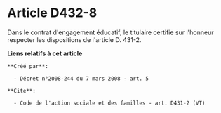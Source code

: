 # Article D432-8

Dans le contrat d'engagement éducatif, le titulaire certifie sur l'honneur respecter les dispositions de l'article D. 431-2.

**Liens relatifs à cet article**

	**Créé par**:

	  - Décret n°2008-244 du 7 mars 2008 - art. 5

	**Cite**:

	  - Code de l'action sociale et des familles - art. D431-2 (VT)
